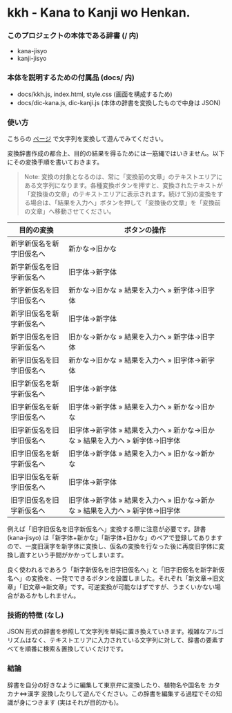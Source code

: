 # kkh - Kana to Kanji wo Henkan.

### このプロジェクトの本体である辞書 (/ 内)
- kana-jisyo
- kanji-jisyo

### 本体を説明するための付属品 (docs/ 内)
- docs/kkh.js, index.html, style.css (画面を構成するため)
- docs/dic-kana.js, dic-kanji.js (本体の辞書を変換したもので中身は JSON)

### 使い方
こちらの [ページ](https://okikae.github.io/kkh/) で文字列を変換して遊んでみてください。

変換辞書作成の都合上、目的の結果を得るためには一筋縄ではいきません。以下にその変換手順を書いておきます。

> Note: 変換の対象となるのは、常に「変換前の文章」のテキストエリアにある文字列になります。各種変換ボタンを押すと、変換されたテキストが「変換後の文章」のテキストエリアに表示されます。続けて別の変換をする場合は、「結果を入力へ」ボタンを押して「変換後の文章」を「変換前の文章」へ移動させてください。

| 目的の変換 | ボタンの操作|
|---|---|
| 新字新仮名を新字旧仮名へ | 新かな→旧かな |
| 新字新仮名を旧字新仮名へ | 旧字体→新字体 |
| 新字新仮名を旧字旧仮名へ | 新かな→旧かな &raquo; 結果を入力へ &raquo; 新字体→旧字体 |
| 新字旧仮名を新字新仮名へ | 旧字体→新字体 |
| 新字旧仮名を旧字新仮名へ | 旧かな→新かな &raquo; 結果を入力へ &raquo; 新字体→旧字体 |
| 新字旧仮名を旧字旧仮名へ | 新かな→旧かな &raquo; 結果を入力へ &raquo; 旧字体→新字体 |
| 旧字新仮名を新字新仮名へ | 旧字体→新字体 |
| 旧字新仮名を新字旧仮名へ | 旧字体→新字体 &raquo; 結果を入力へ &raquo; 新かな→旧かな |
| 旧字新仮名を旧字旧仮名へ | 旧字体→新字体 &raquo; 結果を入力へ &raquo; 新かな→旧かな &raquo; 結果を入力へ &raquo; 新字体→旧字体 |
| 旧字旧仮名を新字新仮名へ | 旧字体→新字体 &raquo; 結果を入力へ &raquo; 旧かな→新かな |
| 旧字旧仮名を新字旧仮名へ | 旧字体→新字体 |
| 旧字旧仮名を旧字新仮名へ | 旧字体→新字体 &raquo; 結果を入力へ &raquo; 旧かな→新かな &raquo; 結果を入力へ &raquo; 新字体→旧字体 |

例えば「旧字旧仮名を旧字新仮名へ」変換する際に注意が必要です。辞書 (kana-jisyo) は「新字体+新かな」「新字体+旧かな」のペアで登録してありますので、一度旧漢字を新字体に変換し、仮名の変換を行なった後に再度旧字体に変換し直すという手間がかかってしまいます。

良く使われるであろう「新字新仮名を旧字旧仮名へ」と「旧字旧仮名を新字新仮名へ」の変換を、一発でできるボタンを設置しました。それぞれ「新文章→旧文章」「旧文章→新文章」です。可逆変換が可能なはずですが、うまくいかない場合があるかもしれません。

### 技術的特徴 (なし)
JSON 形式の辞書を参照して文字列を単純に置き換えていきます。複雑なアルゴリズムはなく、テキストエリアに入力されている文字列に対して、辞書の要素すべてを順番に検索＆置換していくだけです。

### 結論
辞書を自分の好きなように編集して東京弁に変換したり、植物名や国名を カタカナ⇔漢字 変換したりして遊んでください。この辞書を編集する過程でその知識が身につきます (実はそれが目的かも)。
